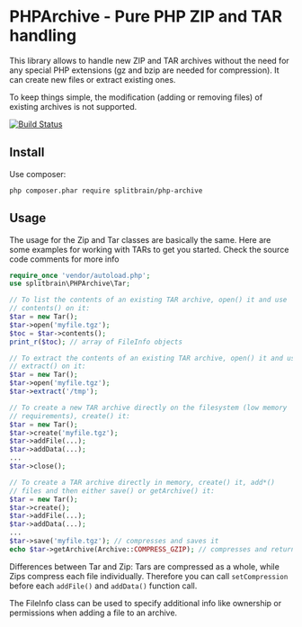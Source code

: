 PHPArchive - Pure PHP ZIP and TAR handling
==========================================

This library allows to handle new ZIP and TAR archives without the need for any special PHP extensions (gz and bzip are
needed for compression). It can create new files or extract existing ones.

To keep things simple, the modification (adding or removing files) of existing archives is not supported.

[![Build Status](https://travis-ci.org/splitbrain/php-archive.svg)](https://travis-ci.org/splitbrain/php-archive)

Install
-------

Use composer:

```php composer.phar require splitbrain/php-archive```

Usage
-----

The usage for the Zip and Tar classes are basically the same. Here are some
examples for working with TARs to get you started. Check the source code
comments for more info

```php
require_once 'vendor/autoload.php';
use splitbrain\PHPArchive\Tar;

// To list the contents of an existing TAR archive, open() it and use
// contents() on it:
$tar = new Tar();
$tar->open('myfile.tgz');
$toc = $tar->contents();
print_r($toc); // array of FileInfo objects

// To extract the contents of an existing TAR archive, open() it and use
// extract() on it:
$tar = new Tar();
$tar->open('myfile.tgz');
$tar->extract('/tmp');

// To create a new TAR archive directly on the filesystem (low memory
// requirements), create() it:
$tar = new Tar();
$tar->create('myfile.tgz');
$tar->addFile(...);
$tar->addData(...);
...
$tar->close();

// To create a TAR archive directly in memory, create() it, add*()
// files and then either save() or getArchive() it:
$tar = new Tar();
$tar->create();
$tar->addFile(...);
$tar->addData(...);
...
$tar->save('myfile.tgz'); // compresses and saves it
echo $tar->getArchive(Archive::COMPRESS_GZIP); // compresses and returns it
```

Differences between Tar and Zip: Tars are compressed as a whole, while Zips compress each file individually. Therefore
you can call ```setCompression``` before each ```addFile()``` and ```addData()``` function call.

The FileInfo class can be used to specify additional info like ownership or permissions when adding a file to
an archive. 